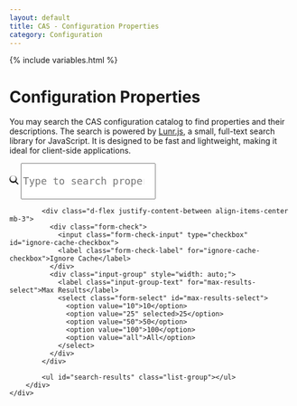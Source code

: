 ```yaml
---
layout: default
title: CAS - Configuration Properties
category: Configuration
---
```


{% include variables.html %}

# Configuration Properties
       
You may search the CAS configuration catalog to find properties and their descriptions. 
The search is powered by [Lunr.js](https://lunrjs.com/), a small, full-text search library for JavaScript. 
It is designed to be fast and lightweight, making it ideal for client-side applications.

<div class="container py-2">
    <div class="row justify-content-center">
        <div>
            <div class="input-group mb-3">
              <span class="input-group-text" id="search-addon">
                <svg xmlns="http://www.w3.org/2000/svg" width="16" height="16" fill="currentColor" class="bi bi-search" viewBox="0 0 16 16">
                  <path d="M11.742 10.344a6.5 6.5 0 1 0-1.397 1.398h-.001l3.85 3.85a1 1 0 0 0 1.415-1.414l-3.85-3.85zm-5.242 0a5 5 0 1 1 0-10 5 5 0 0 1 0 10z"/>
                </svg>
              </span>
                <input id="search-input" type="search" class="form-control" 
                    placeholder="Type to search properties..."
                    tabindex="0" style="min-height: 4rem; font-size: 1.1rem; font-family: Menlo, Monaco, Consolas, monospace"
                    aria-label="Search" aria-describedby="search-addon">
            </div>

            <div class="d-flex justify-content-between align-items-center mb-3">
              <div class="form-check">
                <input class="form-check-input" type="checkbox" id="ignore-cache-checkbox">
                <label class="form-check-label" for="ignore-cache-checkbox">Ignore Cache</label>
              </div>
              <div class="input-group" style="width: auto;">
                <label class="input-group-text" for="max-results-select">Max Results</label>
                <select class="form-select" id="max-results-select">
                  <option value="10">10</option>
                  <option value="25" selected>25</option>
                  <option value="50">50</option>
                  <option value="100">100</option>
                  <option value="all">All</option>
                </select>
              </div>
            </div>

            <ul id="search-results" class="list-group"></ul>
        </div>
    </div>
</div>


<script src="https://unpkg.com/lunr/lunr.js"></script>
<script>
    (async () => {
        const ignoreCacheEl = document.getElementById('ignore-cache-checkbox');
        const url = "/assets/data/development/index.json?v={{ site.time | date: '%Y%m%d%H%M%S' }}";
        console.log("Loading data from", url);
        const resp = ignoreCacheEl.checked 
            ? await fetch(url, { cache: 'reload' })
            : await fetch(url);

        const { index: indexJson, docs } = await resp.json();
        const idx = lunr.Index.load(indexJson);

        const input = document.getElementById('search-input');
        const maxResultsEl = document.getElementById('max-results-select');
        const resultsList = document.getElementById('search-results');
        let timer;

        function convertJavadoc(text) {
            if (!text) {
                return '';
            }
            return text
                .replace(/\{@code\s+([^}]+)\}/g, '<code>$1</code>')
                .replace(/\{@link\s+([^\s}]+)\s*([^}]*)\}/g, (m, link, label) => {
                    const lbl = label || link;
                    const url = `${link.replace(/\./g, '/')}.html`;
                    return `<a href="${url}">${lbl}</a>`;
                })
                .replace(/\r?\n/g, ' ')
                .replace(/\s+/g, ' ')
                .trim();
        }

        input.focus();

        input.addEventListener('input', e => {
            clearTimeout(timer);
            timer = setTimeout(() => {
                const q = e.target.value.trim();
                resultsList.innerHTML = '';
                if (!q) return;

                let results = q.includes(' ') || q.includes('.')
                    ? idx.search(`*${q}*`)
                    : idx.search(q);
                const max = maxResultsEl.value;
                if (max !== 'all') {
                    results = results.slice(0, Number(max));
                }

                if (!results.length) {
                    resultsList.innerHTML = '<li class="list-group-item text-center text-muted">No results found</li>';
                    return;
                }

                results.forEach(({ ref, score }) => {
                    const doc = docs[ref];
                    const li = document.createElement('li');
                    li.className = 'list-group-item';
                    li.innerHTML = `
                        <h5 class="mb-1"><code>${doc.name.replace(/\[\]/g, '[0]')} = ${doc.defaultValue}</code></h5>
                        <small class="text-muted">Score: ${score.toFixed(2)}</small>
                        <p class="mb-0 text-justify">${convertJavadoc(doc.description) || '<em>No description</em>'}</p>
                    `;
                    resultsList.appendChild(li);
                });
            }, 50);
        });
    })();
</script>
